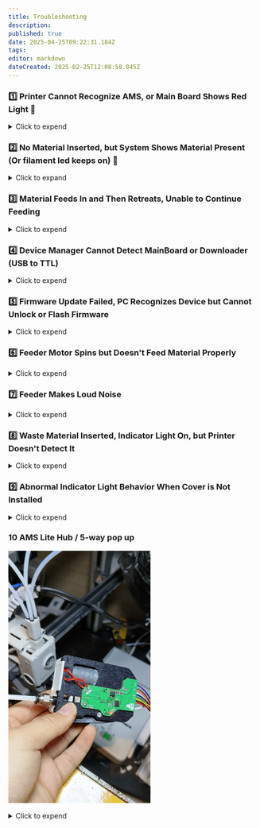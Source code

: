```yaml
---
title: Troubleshooting
description: 
published: true
date: 2025-04-25T09:22:31.184Z
tags: 
editor: markdown
dateCreated: 2025-02-25T12:08:58.045Z
---
```


### 1️⃣ Printer Cannot Recognize AMS, or Main Board Shows Red Light 🚨

<details>
  <summary>Click to expend</summary>
After connecting to the printer the motherboard shows a red light meaning that the BMCU and printer communication is NOT established, however power is successfully supplied to the BMCU.
If you make your own molex 4 pin cable, check first if the AB wire sequence is wrong.

Then check for possible PCB issues, such as:
- Loose solder joints on components
- Faulty communication wiring (e.g., missing resistors in communication lines)
- Incorrect chip orientation or poor soldering causing virtual connections
  
  
Worst case scenario, the AMS connector board or printer motherboard is damaged. Or the 75176 chip on BMCU is damaged.
</details>


### 2️⃣ No Material Inserted, but System Shows Material Present (Or filament led keeps on) 📏
<details>
  <summary>Click to expand</summary>

#### 🧩 Issue Description  
The system reports that filament is present even when no material has been inserted. This can manifest as:

- The filament detection indicator (LED) remaining **ON**
- In AMS menu display filament always present in a certain channel

---

#### 🔍 Cause  
This behavior is a **known limitation** of the BMCU design, which relies on an optical sensor aligned with a narrow structural hole. The sensor detects filament presence when the beam is interrupted.

False positives (i.e., filament always detected) may occur due to:

- Slight height inconsistency of the photoelectric sensor at the factory 
- Slight height inconsistency of the photoelectric sensor at the time of soldering 
- Shape deviation at the time of printing of the detection aperture 
- Debris or dust blocking the optical path

The steel ball version is designed to reduce the chance of this problem, but we have noticed that some users even with the steel ball version still encounter this situation.

---

#### ✅ Why It Usually Doesn't Affect Printing  
This issue is generally **non-critical**. A false positive — where filament is always reported as present — is much less disruptive than a false negative, which might prematurely pause a print.

Additionally, the firmware includes a **secondary safeguard**:  
It monitors filament movement within the extruder. If no filament is actually being pushed through, the system will trigger a pause automatically, ensuring job protection.

---

#### 🛠️ Optional Improvements  
If you'd like to improve sensor reliability, you may consider:

- Gently cleaning the optical hole and slider using a precision tool to remove dust or filament residue  
- Slightly enlarging the detection hole with a micro drill bit (1.2 mm recommended)  
  ⚠️ *Do not exceed 1.2 mm*, or the sensor may incorrectly report "no filament" due to too easy for light passing through   
- Re-soldering or re-aligning the optical sensor if visibly misaligned  
- If you are using non-steel ball version, you can try upgrading -> need reprint almost everything and completely disassemble the BMG gear, and purchase additional parts
  
⚠️ Impact on Auto Refilling Function
This issue can negatively affect the auto refilling feature. For example:

- Suppose the filament detection on Channel 1 is faulty and always reports filament as present.
- You are about to run out of filament on Channel 1
- You have set up Channel 2 with the exact same material, expecting the printer to automatically refill from it.

However, when the filament on Channel 1 runs out, the printer may fail to recognize the absence correctly. As a result, it might trigger a filament jam error instead of recognizing a normal runout and switching to Channel 2.

If you're using the BMCU mainly for auto refilling purposes, we recommend the following setup:

- Connect the spool that is likely to run out to a channel where filament detection is working correctly in this exemple channel 2.
- Connect the backup spool (with enough material) to the channel affected by this issue in this case channel 1.

This setup will ensure that when the primary spool is depleted, the system can detect it accurately and trigger the refilling process as expected.

---

> 🔧 **Note:** Due to mechanical and manufacturing tolerances, this issue affects many BMCU units to some extent. In most cases, it does **not** impair normal printing operations.

</details>



### 3️⃣ Material Feeds In and Then Retreats, Unable to Continue Feeding

<details>
  <summary>Click to expend</summary>
  Solution:
  This issue is often caused by:
  - Missing radial magnet
  - Magnet holder not rotating with the shaft
  - Ejected magnetic disc not installed properly

  🛠️ Fixes:
  - Use a correctly sized and oriented radial magnet (6×2.5mm)
  - Check and ensure the AS5600 encoder chip is properly soldered
  - Test magnetic polarity: Two magnet surfaces should attract each other. If they repel when rotated 180°, it's the wrong orientation 🔄  
</details>


### 4️⃣ Device Manager Cannot Detect MainBoard or Downloader (USB to TTL) 

<details>
  <summary>Click to expend</summary>
🛠️ Troubleshooting Steps

  #### Verify Downloader Recognition

First, connect the USB-to-TTL downloader alone to your computer (without connecting to the mainboard).

- If it appears as a serial device (e.g., COMx) in Device Manager, the driver is properly installed.
- If no device appears, install the CH340 USB-to-Serial driver (commonly used in many USB-TTL modules).

#### Check for Short Circuits on the Mainboard

If the downloader is detected when connected alone, but disappears or disconnects when attached to the mainboard, this often indicates a short circuit, typically between 3.3V and GND.

Carefully inspect the circuitry around the CH32V microcontroller for any solder bridges or damaged components.

#### Ensure Correct Wire Connections

Double-check the DuPont wire order: TX ↔ RX, RX ↔ TX, GND ↔ GND, and 3.3V.


#### Disable USB Port Protection (if applicable)

On some PCs, aggressive USB port protection or antivirus software may prevent the downloader from being recognized.

Try switching to another USB port or temporarily disabling port protection if you're familiar with your system's settings.
</details>


### 5️⃣ Firmware Update Failed, PC Recognizes Device but Cannot Unlock or Flash Firmware

<details>
  <summary>Click to expend</summary>
  Solution:
  https://wiki.yuekai.fr/BMCU/BMCU_Tutorial/BMCU_Flashing#h-5-flash-the-firmware
</details>


### 6️⃣ Feeder Motor Spins but Doesn't Feed Material Properly

<details>
  <summary>Click to expend</summary>
  Solution:
  - Triangular gear may be too tight, preventing engagement.
  - Precision errors in external parts may cause jamming.  
</details>


### 7️⃣ Feeder Makes Loud Noise

<details>
  <summary>Click to expend</summary>
  Solution:
  - Check if screws are pressing against the motor shaft, causing friction.
  - Noise during feeding may be due to gear skipping, which is unavoidable.
  - Apply lubricant to reduce noise from misaligned gears.  
</details>


### 8️⃣ Waste Material Inserted, Indicator Light On, but Printer Doesn't Detect It

<details>
  <summary>Click to expend</summary>
  Solution:
  - Ensure the magnet is installed; it won't be recognized otherwise.
  - After installing the magnet, restart the device for detection.
  - Check for loose PH2.0 socket connections or broken ribbon cables.  
</details>


### 9️⃣ Abnormal Indicator Light Behavior When Cover is Not Installed

<details>
  <summary>Click to expend</summary>
  Solution:
  - Incorrect PH2.0 wiring, requires reversed 10-pin 80mm cable.
  - Check for loose socket connections.
  - Short circuits on the secondary board (e.g., resistor/capacitor bridging).  
</details>


### 10 AMS Lite Hub / 5-way pop up

![5_way_pop_up.gif](/assets/images/gif/5way_pop_up.gif)

<details>
  <summary>Click to expend</summary>
  The root cause of this problem is that there is a large resistance in the path of the consumable exit, causing the entire PTEF tube to be pulled backwards.
  This issue occur more offen on BMCU-B, particularly when using older firmware versions.
  Using updated firmware or firmware versions with extended buffer lengths can significantly reduce the likelihood of encountering this problem.

  Solution:
  - Always check first if there is any particular resistance somewhere in the path of the consumables, e.g. large bending angles or PTFE tubes that are not smooth enough inside.
  - It is strongly recommended to upgrade the motherboard firmware to version 3.14 or later, which is more stable and reduces (but does not eliminate) the probability of this issue occurring.
  - If the issue persists, building an external buffer may further mitigate the problem. referce makersworld link : [Link 1](https://makerworld.com.cn/zh/models/1042461-bmcuwai-zhi-huan-chong?from=search#profileId-1076821) [Link 2](https://makerworld.com.cn/zh/models/1057356-29mmxing-cheng-wai-jie-huan-chong?from=search#profileId-1095144) [Link 3](https://makerworld.com.cn/zh/models/1144176-bmcu-370gang-zhu-ban-wai-zhi-huan-chong?from=search#profileId-1203810).
  - Additionally, verify whether the AMS Lite hub (five-way connector) is damaged — especially the square-shaped locking clip. If damaged, this module may need to be replaced and reinstalled with the application of interface grease.
  - **Disabling** retraction during filament cutting may also help reduce the occurrence of this issue.
  ![deactive_retraction_when_cut_1.png](/assets/images/start/retraction_when_cut/deactive_retraction_when_cut_1.png)
  ![deactive_retraction_when_cut_2.png](/assets/images/start/retraction_when_cut/deactive_retraction_when_cut_2.png)

</details>